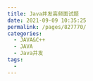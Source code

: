 ```yaml
---
title: Java并发高频面试题
date: 2021-09-09 10:35:25
permalink: /pages/827770/
categories:
  - JAVA&C++
  - JAVA
  - Java并发
tags:
  - 
---
```

